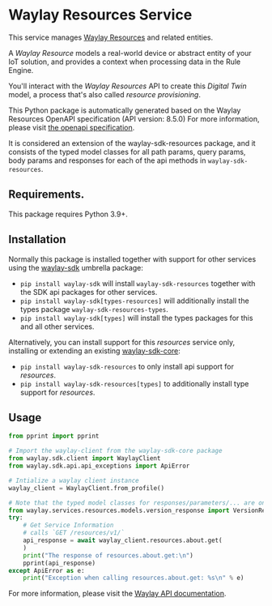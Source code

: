 # Waylay Resources Service
This service manages 
[Waylay Resources](/#/features/resources/?id=resource) and related entities.

A _Waylay Resource_ models a real-world device or abstract entity of your IoT solution,
and provides a context when processing data in the Rule Engine.

You'll interact with the _Waylay Resources_ API to create this _Digital Twin_ model, 
a process that's also called _resource provisioning_.

This Python package is automatically generated based on the 
Waylay Resources OpenAPI specification (API version: 8.5.0)
For more information, please visit [the openapi specification](https://docs.waylay.io/openapi/public/redocly/resources.html).

It is considered an extension of the waylay-sdk-resources package, and it consists of the typed model classes for all path params, query params, body params and responses for each of the api methods in `waylay-sdk-resources`.

## Requirements.
This package requires Python 3.9+.

## Installation

Normally this package is installed together with support for other services using the [waylay-sdk](https://pypi.org/project/waylay-sdk/) umbrella package:
* `pip install waylay-sdk` will install `waylay-sdk-resources` together with the SDK api packages for other services.
* `pip install waylay-sdk[types-resources]` will additionally install the types package `waylay-sdk-resources-types`.
* `pip install waylay-sdk[types]` will install the types packages for this and all other services.

Alternatively, you can install support for this _resources_ service only, installing or extending an existing [waylay-sdk-core](https://pypi.org/project/waylay-sdk-core/):

- `pip install waylay-sdk-resources` to only install api support for _resources_.
- `pip install waylay-sdk-resources[types]` to additionally install type support for _resources_.

## Usage

```python
from pprint import pprint

# Import the waylay-client from the waylay-sdk-core package
from waylay.sdk.client import WaylayClient
from waylay.sdk.api.api_exceptions import ApiError

# Intialize a waylay client instance
waylay_client = WaylayClient.from_profile()

# Note that the typed model classes for responses/parameters/... are only available when `waylay-sdk-resources-types` is installed
from waylay.services.resources.models.version_response import VersionResponse
try:
    # Get Service Information
    # calls `GET /resources/v1/`
    api_response = await waylay_client.resources.about.get(
    )
    print("The response of resources.about.get:\n")
    pprint(api_response)
except ApiError as e:
    print("Exception when calling resources.about.get: %s\n" % e)
```


For more information, please visit the [Waylay API documentation](https://docs.waylay.io/#/api/?id=software-development-kits).
